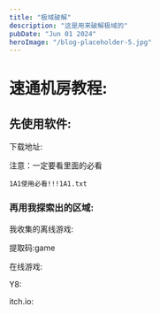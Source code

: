 ```yaml
---
title: "极域破解"
description: "这是用来破解极域的"
pubDate: "Jun 01 2024"
heroImage: "/blog-placeholder-5.jpg"
---
```


# 速通机房教程:

## 先使用软件:

下载地址:

[极域破解轻量版]: https://bobo.us.kg/%E6%9E%81%E5%9F%9F%E7%A0%B4%E8%A7%A3%E8%BD%BB%E9%87%8F%E7%89%88.zip	"点我下载"

注意：一定要看里面的必看

```
1A1使用必看!!!1A1.txt
```

### 再用我探索出的区域:

我收集的离线游戏:

[点我下载(需要登录建议拷贝到U盘或注册一个123网盘账号)]: https://www.123684.com/s/reYejv-5ANed	"点我下载"

提取码:game

在线游戏:

Y8:

[点我跳转]: https://zh.y8.com/	"点我跳转"

itch.io:

[点我跳转]: https://itch.io/games	"点我跳转"

